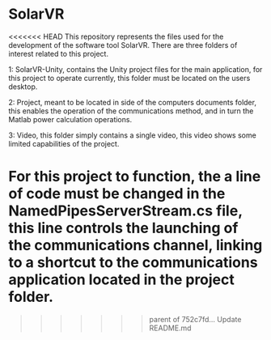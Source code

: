# SolarVR
<<<<<<< HEAD
This repository represents the files used for the development of the software tool SolarVR.
There are three folders of interest related to this project. 

1: SolarVR-Unity, contains the Unity project files for the main application, for this project to operate currently, this folder must be located on the users desktop.

2: Project, meant to be located in side of the computers documents folder, this enables the operation of the communications method, and in turn the Matlab power calculation operations.

3: Video, this folder simply contains a single video, this video shows some limited capabilities of the project.

For this project to function, the a line of code must be changed in the NamedPipesServerStream.cs file, this line controls the launching of the communications channel, linking to a shortcut to the communications application located in the project folder.
=======
>>>>>>> parent of 752c7fd... Update README.md
